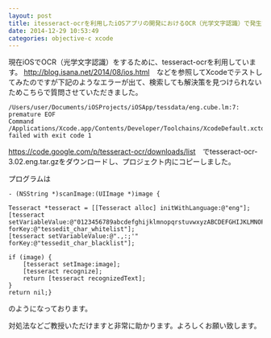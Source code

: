 ```yaml
---
layout: post
title: itesseract-ocrを利用したiOSアプリの開発におけるOCR（光学文字認識）で発生するエラーについて。
date: 2014-12-29 10:53:49
categories: objective-c xcode
---
```

<p>現在iOSでOCR（光学文字認識）をするために、tesseract-ocrを利用しています。
<a href="http://blog.isana.net/2014/08/ios.html" rel="nofollow">http://blog.isana.net/2014/08/ios.html</a>　などを参照してXcodeでテストしてみたのですが下記のようなエラーが出て、検索しても解決策を見つけられないためこちらで質問させていただきました。</p>

<pre><code>/Users/user/Documents/iOSProjects/iOSApp/tessdata/eng.cube.lm:7: premature EOF
Command /Applications/Xcode.app/Contents/Developer/Toolchains/XcodeDefault.xctoolchain/usr/bin/lex failed with exit code 1
</code></pre>

<p><a href="https://code.google.com/p/tesseract-ocr/downloads/list" rel="nofollow">https://code.google.com/p/tesseract-ocr/downloads/list</a>　でtesseract-ocr-3.02.eng.tar.gzをダウンロードし、プロジェクト内にコピーしました。</p>

<p>プログラムは</p>

<pre><code>- (NSString *)scanImage:(UIImage *)image {

Tesseract *tesseract = [[Tesseract alloc] initWithLanguage:@"eng"];
[tesseract setVariableValue:@"0123456789abcdefghijklmnopqrstuvwxyzABCDEFGHIJKLMNOPQRSTUVWXYZ" forKey:@"tessedit_char_whitelist"];
[tesseract setVariableValue:@".,:;'" forKey:@"tessedit_char_blacklist"];

if (image) {
    [tesseract setImage:image];
    [tesseract recognize];
    return [tesseract recognizedText];
}
return nil;}
</code></pre>

<p>のようになっております。</p>

<p>対処法などご教授いただけますと非常に助かります。よろしくお願い致します。</p>
